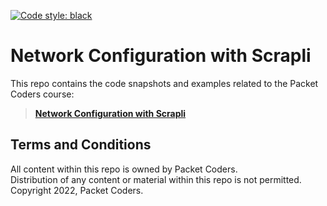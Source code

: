 [![Code style: black](https://img.shields.io/badge/code%20style-black-000000.svg)](https://github.com/psf/black)
# Network Configuration with Scrapli
This repo contains the code snapshots and examples related to the Packet Coders course:
> **[Network Configuration with Scrapli](https://www.packetcoders.io/network-configuration-with-scrapli/)**

## Terms and Conditions
All content within this repo is owned by Packet Coders.<br>
Distribution of any content or material within this repo is not permitted.<br>
Copyright 2022, Packet Coders.
